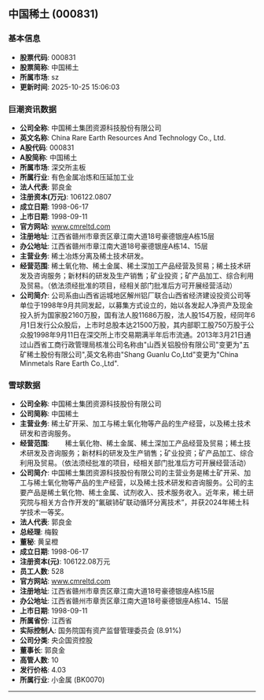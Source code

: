 ## 中国稀土 (000831)

### 基本信息

- **股票代码**: 000831
- **股票简称**: 中国稀土
- **所属市场**: sz
- **更新时间**: 2025-10-25 15:06:03

### 巨潮资讯数据

- **公司全称**: 中国稀土集团资源科技股份有限公司
- **英文名称**: China Rare Earth Resources And Technology Co., Ltd.
- **A股代码**: 000831
- **A股简称**: 中国稀土
- **所属市场**: 深交所主板
- **所属行业**: 有色金属冶炼和压延加工业
- **法人代表**: 郭良金
- **注册资本(万元)**: 106122.0807
- **成立日期**: 1998-06-17
- **上市日期**: 1998-09-11
- **官方网站**: www.cmreltd.com
- **注册地址**: 江西省赣州市章贡区章江南大道18号豪德银座A栋15层
- **办公地址**: 江西省赣州市章江南大道18号豪德银座A栋14、15层
- **主营业务**: 稀土冶炼分离及稀土技术研发。
- **经营范围**: 稀土氧化物、稀土金属、稀土深加工产品经营及贸易；稀土技术研发及咨询服务；新材料的研发及生产销售；矿业投资；矿产品加工、综合利用及贸易。（依法须经批准的项目，经相关部门批准后方可开展经营活动）
- **公司简介**: 公司系由山西省运城地区解州铝厂联合山西省经济建设投资公司等单位于1998年9月共同发起，以募集方式设立的，始以各发起人净资产及现金投入折为国家股2160万股，国有法人股11686万股，法人股154万股，经同年6月1日发行公众股后，上市时总股本达21500万股，其内部职工股750万股于公众股1998年9月11日在深交所上市交易期满半年后市流通。2013年3月21日通过山西省工商行政管理局核准公司名称由"山西关铝股份有限公司"变更为"五矿稀土股份有限公司",英文名称由"Shang Guanlu Co,Ltd"变更为"China Minmetals Rare Earth Co.,Ltd".

### 雪球数据

- **公司全称**: 中国稀土集团资源科技股份有限公司
- **公司简称**: 中国稀土
- **主营业务**: 稀土矿开采、加工与稀土氧化物等产品的生产经营，以及稀土技术研发和咨询服务。
- **经营范围**: 　　稀土氧化物、稀土金属、稀土深加工产品经营及贸易；稀土技术研发及咨询服务；新材料的研发及生产销售；矿业投资；矿产品加工、综合利用及贸易。（依法须经批准的项目，经相关部门批准后方可开展经营活动）
- **公司简介**: 中国稀土集团资源科技股份有限公司的主营业务是稀土矿开采、加工与稀土氧化物等产品的生产经营，以及稀土技术研发和咨询服务。公司的主要产品是稀土氧化物、稀土金属、试剂收入、技术服务收入。近年来，稀土研究院与相关方合作开发的“氟碳铈矿联动循环分离技术”，并获2024年稀土科学技术一等奖。
- **法人代表**: 郭良金
- **总经理**: 梅毅
- **董秘**: 黄呈橙
- **成立日期**: 1998-06-17
- **注册资本(元)**: 106122.08万元
- **员工人数**: 528
- **官方网站**: www.cmreltd.com
- **注册地址**: 江西省赣州市章贡区章江南大道18号豪德银座A栋15层
- **办公地址**: 江西省赣州市章贡区章江南大道18号豪德银座A栋14、15层
- **上市日期**: 1998-09-11
- **所属省份**: 江西省
- **实际控制人**: 国务院国有资产监督管理委员会 (8.91%)
- **公司分类**: 央企国资控股
- **董事长**: 郭良金
- **高管人数**: 10
- **发行价格**: 4.03
- **所属行业**: 小金属 (BK0070)

---